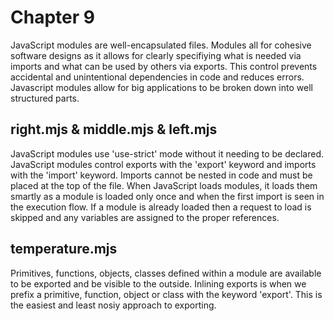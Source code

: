 # Chapter 9
JavaScript modules are well-encapsulated files. Modules all for cohesive software designs as it allows for clearly specifiying what is needed via imports and what can be used by others via exports. This control prevents accidental and unintentional dependencies in code and reduces errors. Javascript modules allow for big applications to be broken down into well structured parts.

## right.mjs & middle.mjs & left.mjs
JavaScript modules use 'use-strict' mode without it needing to be declared. JavaScript modules control exports with the 'export' keyword and imports with the 'import' keyword. Imports cannot be nested in code and must be placed at the top of the file. When JavaScript loads modules, it loads them smartly as a module is loaded only once and when the first import is seen in the execution flow. If a module is already loaded then a request to load is skipped and any variables are assigned to the proper references.

## temperature.mjs
Primitives, functions, objects, classes defined within a module are available to be exported and be visible to the outside. Inlining exports is when we prefix a primitive, function, object or class with the keyword 'export'.  This is the easiest and least nosiy approach to exporting.